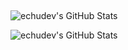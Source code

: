 <h2 align="left"></h2>
<p><img src="https://github-readme-stats.vercel.app/api/top-langs/?username=echudev&theme=tokyonight&show_icons=true&hide_border=true&layout=compact" alt="echudev's GitHub Stats" /></p>
<p><img src="https://github-readme-stats.vercel.app/api?username=echudev&theme=tokyonight&show_icons=true&hide_border=true&count_private=false" alt="echudev's GitHub Stats" /></p>


